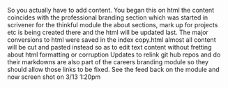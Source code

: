 So you actually have to add content. 
You began this on html
the content coincides with the professional branding section which was started in scrivener for the thinkful module
the about sections, mark up for projects etc is being created there and the html will be updated last. The major conversions to html were saved in the index copy.html
almost all content will be cut and pasted instead so as to edit text content without fretting about html formatting or corruption
Updates to relink git hub repos and do their markdowns are also part of the careers branding module so they should allow those links to be fixed. See the feed back on the module and now screen shot on 3/13 1:20pm
